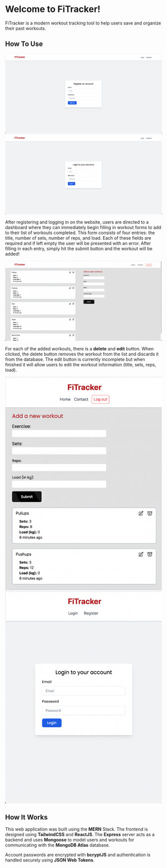 # Welcome to FiTracker!

FiTracker is a modern workout tracking tool to help users save and organize their past workouts.

## How To Use

<p float="left">
   <img src="/client/public/Register.png" />
   <img src="/client/public/Login.png" />
</p>

After registering and logging in on the website, users are directed to a dashboard where they can immediately begin filling in workout forms to add to their list of workouts completed. This form consists of four entries: the title, number of sets, number of reps, and load. Each of these fields are required and if left empty the user will be presented with an error. After filling in each entry, simply hit the submit button and the workout will be added!

<p float="left">
   <img src="/client/public/Landing.png" />
</p>


For each of the added workouts, there is a **delete** and **edit** button. When clicked, the delete button removes the workout from the list and discards it from the database. The edit button is currently incomplete but when finished it will allow users to edit the workout information (title, sets, reps, load).

<p float="left">
   <img src="/client/public/Mobile.png" />
   <img src="/client/public/Mobile_Login.png" />
</p>


## How It Works

This web application was built using the **MERN** Stack. The frontend is designed using **TailwindCSS** and **ReactJS**. The **Express** server acts as a backend and uses **Mongoose** to model users and workouts for communicating with the **MongoDB Atlas** database.

Account passwords are encrypted with **bcryptJS** and authentication is handled securely using **JSON Web Tokens**.
